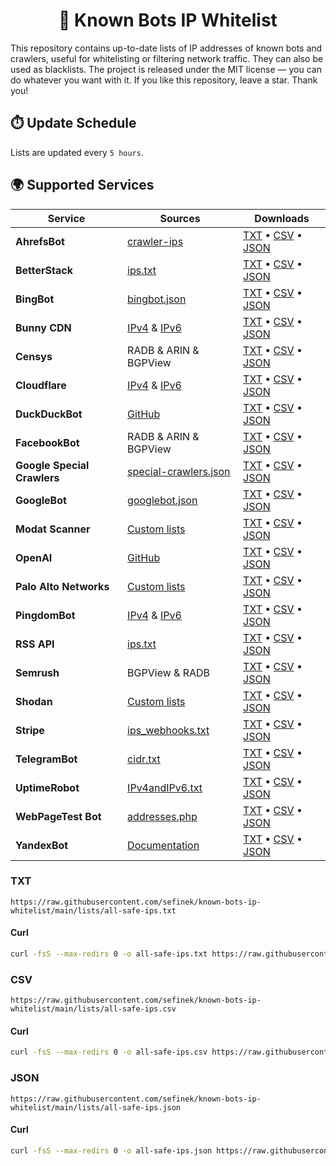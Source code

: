 <h1 align="center">📑 Known Bots IP Whitelist</h1>
This repository contains up-to-date lists of IP addresses of known bots and crawlers, useful for whitelisting or filtering network traffic. They can also be used as blacklists.
The project is released under the MIT license — you can do whatever you want with it.
If you like this repository, leave a star. Thank you!


## ⏱️ Update Schedule
Lists are updated every `5 hours`.


## 🌍 Supported Services

| Service                     | Sources                                                                                                                    | Downloads                                                                                                                                                                                                                                                                                                                                                         |
|-----------------------------|----------------------------------------------------------------------------------------------------------------------------|-------------------------------------------------------------------------------------------------------------------------------------------------------------------------------------------------------------------------------------------------------------------------------------------------------------------------------------------------------------------|
| **AhrefsBot**               | [crawler-ips](https://api.ahrefs.com/v3/public/crawler-ips)                                                                | [TXT](https://raw.githubusercontent.com/sefinek/known-bots-ip-whitelist/main/lists/ahrefsbot/ips.txt) • [CSV](https://raw.githubusercontent.com/sefinek/known-bots-ip-whitelist/main/lists/ahrefsbot/ips.csv) • [JSON](https://raw.githubusercontent.com/sefinek/known-bots-ip-whitelist/main/lists/ahrefsbot/ips.json)                                           |
| **BetterStack**             | [ips.txt](https://uptime.betterstack.com/ips.txt)                                                                          | [TXT](https://raw.githubusercontent.com/sefinek/known-bots-ip-whitelist/main/lists/betterstack/ips.txt) • [CSV](https://raw.githubusercontent.com/sefinek/known-bots-ip-whitelist/main/lists/betterstack/ips.csv) • [JSON](https://raw.githubusercontent.com/sefinek/known-bots-ip-whitelist/main/lists/betterstack/ips.json)                                     |
| **BingBot**                 | [bingbot.json](https://www.bing.com/toolbox/bingbot.json)                                                                  | [TXT](https://raw.githubusercontent.com/sefinek/known-bots-ip-whitelist/main/lists/bingbot/ips.txt) • [CSV](https://raw.githubusercontent.com/sefinek/known-bots-ip-whitelist/main/lists/bingbot/ips.csv) • [JSON](https://raw.githubusercontent.com/sefinek/known-bots-ip-whitelist/main/lists/bingbot/ips.json)                                                 |
| **Bunny CDN**               | [IPv4](https://api.bunny.net/system/edgeserverlist/plain) & [IPv6](https://api.bunny.net/system/edgeserverlist/ipv6)       | [TXT](https://raw.githubusercontent.com/sefinek/known-bots-ip-whitelist/main/lists/bunnycdn/ips.txt) • [CSV](https://raw.githubusercontent.com/sefinek/known-bots-ip-whitelist/main/lists/bunnycdn/ips.csv) • [JSON](https://raw.githubusercontent.com/sefinek/known-bots-ip-whitelist/main/lists/bunnycdn/ips.json)                                              |
| **Censys**                  | RADB & ARIN & BGPView                                                                                                      | [TXT](https://raw.githubusercontent.com/sefinek/known-bots-ip-whitelist/main/lists/censys/ips.txt) • [CSV](https://raw.githubusercontent.com/sefinek/known-bots-ip-whitelist/main/lists/censys/ips.csv) • [JSON](https://raw.githubusercontent.com/sefinek/known-bots-ip-whitelist/main/lists/censys/ips.json)                                                    |
| **Cloudflare**              | [IPv4](https://www.cloudflare.com/ips-v4) & [IPv6](https://www.cloudflare.com/ips-v6)                                      | [TXT](https://raw.githubusercontent.com/sefinek/known-bots-ip-whitelist/main/lists/cloudflare/ips.txt) • [CSV](https://raw.githubusercontent.com/sefinek/known-bots-ip-whitelist/main/lists/cloudflare/ips.csv) • [JSON](https://raw.githubusercontent.com/sefinek/known-bots-ip-whitelist/main/lists/cloudflare/ips.json)                                        |
| **DuckDuckBot**             | [GitHub](https://raw.githubusercontent.com/duckduckgo/duckduckgo-help-pages/master/_docs/results/duckduckbot.md)           | [TXT](https://raw.githubusercontent.com/sefinek/known-bots-ip-whitelist/main/lists/duckduckbot/ips.txt) • [CSV](https://raw.githubusercontent.com/sefinek/known-bots-ip-whitelist/main/lists/duckduckbot/ips.csv) • [JSON](https://raw.githubusercontent.com/sefinek/known-bots-ip-whitelist/main/lists/duckduckbot/ips.json)                                     |
| **FacebookBot**             | RADB & ARIN & BGPView                                                                                                      | [TXT](https://raw.githubusercontent.com/sefinek/known-bots-ip-whitelist/main/lists/facebookbot/ips.txt) • [CSV](https://raw.githubusercontent.com/sefinek/known-bots-ip-whitelist/main/lists/facebookbot/ips.csv) • [JSON](https://raw.githubusercontent.com/sefinek/known-bots-ip-whitelist/main/lists/facebookbot/ips.json)                                     |
| **Google Special Crawlers** | [special-crawlers.json](https://developers.google.com/search/apis/ipranges/special-crawlers.json)                          | [TXT](https://raw.githubusercontent.com/sefinek/known-bots-ip-whitelist/main/lists/google-special-crawlers/ips.txt) • [CSV](https://raw.githubusercontent.com/sefinek/known-bots-ip-whitelist/main/lists/google-special-crawlers/ips.csv) • [JSON](https://raw.githubusercontent.com/sefinek/known-bots-ip-whitelist/main/lists/google-special-crawlers/ips.json) |
| **GoogleBot**               | [googlebot.json](https://developers.google.com/static/search/apis/ipranges/googlebot.json)                                 | [TXT](https://raw.githubusercontent.com/sefinek/known-bots-ip-whitelist/main/lists/googlebot/ips.txt) • [CSV](https://raw.githubusercontent.com/sefinek/known-bots-ip-whitelist/main/lists/googlebot/ips.csv) • [JSON](https://raw.githubusercontent.com/sefinek/known-bots-ip-whitelist/main/lists/googlebot/ips.json)                                           |
| **Modat Scanner**           | [Custom lists](https://github.com/sefinek/known-bots-ip-whitelist/blob/main/custom/modat.txt)                              | [TXT](https://raw.githubusercontent.com/sefinek/known-bots-ip-whitelist/main/lists/modat/ips.txt) • [CSV](https://raw.githubusercontent.com/sefinek/known-bots-ip-whitelist/main/lists/modat/ips.csv) • [JSON](https://raw.githubusercontent.com/sefinek/known-bots-ip-whitelist/main/lists/modat/ips.json)                                                       |
| **OpenAI**                  | [GitHub](https://raw.githubusercontent.com/FabrizioCafolla/openai-crawlers-ip-ranges/main/openai/openai-ip-ranges-all.txt) | [TXT](https://raw.githubusercontent.com/sefinek/known-bots-ip-whitelist/main/lists/openai/ips.txt) • [CSV](https://raw.githubusercontent.com/sefinek/known-bots-ip-whitelist/main/lists/openai/ips.csv) • [JSON](https://raw.githubusercontent.com/sefinek/known-bots-ip-whitelist/main/lists/openai/ips.json)                                                    |
| **Palo Alto Networks**      | [Custom lists](https://raw.githubusercontent.com/sefinek/known-bots-ip-whitelist/main/custom/palo-alto-networks.txt)       | [TXT](https://raw.githubusercontent.com/sefinek/known-bots-ip-whitelist/main/lists/paloaltonetworks/ips.txt) • [CSV](https://raw.githubusercontent.com/sefinek/known-bots-ip-whitelist/main/lists/paloaltonetworks/ips.csv) • [JSON](https://raw.githubusercontent.com/sefinek/known-bots-ip-whitelist/main/lists/paloaltonetworks/ips.json)                      |
| **PingdomBot**              | [IPv4](https://my.pingdom.com/probes/ipv4) & [IPv6](https://my.pingdom.com/probes/ipv6)                                    | [TXT](https://raw.githubusercontent.com/sefinek/known-bots-ip-whitelist/main/lists/pingdombot/ips.txt) • [CSV](https://raw.githubusercontent.com/sefinek/known-bots-ip-whitelist/main/lists/pingdombot/ips.csv) • [JSON](https://raw.githubusercontent.com/sefinek/known-bots-ip-whitelist/main/lists/pingdombot/ips.json)                                        |
| **RSS API**                 | [ips.txt](https://rssapi.net/ips.txt)                                                                                      | [TXT](https://raw.githubusercontent.com/sefinek/known-bots-ip-whitelist/main/lists/rssapi/ips.txt) • [CSV](https://raw.githubusercontent.com/sefinek/known-bots-ip-whitelist/main/lists/rssapi/ips.csv) • [JSON](https://raw.githubusercontent.com/sefinek/known-bots-ip-whitelist/main/lists/rssapi/ips.json)                                                    |
| **Semrush**                 | BGPView & RADB                                                                                                             | [TXT](https://raw.githubusercontent.com/sefinek/known-bots-ip-whitelist/main/lists/semrush/ips.txt) • [CSV](https://raw.githubusercontent.com/sefinek/known-bots-ip-whitelist/main/lists/semrush/ips.csv) • [JSON](https://raw.githubusercontent.com/sefinek/known-bots-ip-whitelist/main/lists/semrush/ips.json)                                                 |
| **Shodan**                  | [Custom lists](https://raw.githubusercontent.com/sefinek/known-bots-ip-whitelist/main/custom/shodan.txt)                   | [TXT](https://raw.githubusercontent.com/sefinek/known-bots-ip-whitelist/main/lists/shodan/ips.txt) • [CSV](https://raw.githubusercontent.com/sefinek/known-bots-ip-whitelist/main/lists/shodan/ips.csv) • [JSON](https://raw.githubusercontent.com/sefinek/known-bots-ip-whitelist/main/lists/shodan/ips.json)                                                    |
| **Stripe**                  | [ips_webhooks.txt](https://stripe.com/files/ips/ips_webhooks.txt)                                                          | [TXT](https://raw.githubusercontent.com/sefinek/known-bots-ip-whitelist/main/lists/stripewebhook/ips.txt) • [CSV](https://raw.githubusercontent.com/sefinek/known-bots-ip-whitelist/main/lists/stripewebhook/ips.csv) • [JSON](https://raw.githubusercontent.com/sefinek/known-bots-ip-whitelist/main/lists/stripewebhook/ips.json)                               |
| **TelegramBot**             | [cidr.txt](https://core.telegram.org/resources/cidr.txt)                                                                   | [TXT](https://raw.githubusercontent.com/sefinek/known-bots-ip-whitelist/main/lists/telegrambot/ips.txt) • [CSV](https://raw.githubusercontent.com/sefinek/known-bots-ip-whitelist/main/lists/telegrambot/ips.csv) • [JSON](https://raw.githubusercontent.com/sefinek/known-bots-ip-whitelist/main/lists/telegrambot/ips.json)                                     |
| **UptimeRobot**             | [IPv4andIPv6.txt](https://uptimerobot.com/inc/files/ips/IPv4andIPv6.txt)                                                   | [TXT](https://raw.githubusercontent.com/sefinek/known-bots-ip-whitelist/main/lists/uptimerobot/ips.txt) • [CSV](https://raw.githubusercontent.com/sefinek/known-bots-ip-whitelist/main/lists/uptimerobot/ips.csv) • [JSON](https://raw.githubusercontent.com/sefinek/known-bots-ip-whitelist/main/lists/uptimerobot/ips.json)                                     |
| **WebPageTest Bot**         | [addresses.php](https://www.webpagetest.org/addresses.php?f=json)                                                          | [TXT](https://raw.githubusercontent.com/sefinek/known-bots-ip-whitelist/main/lists/webpagetestbot/ips.txt) • [CSV](https://raw.githubusercontent.com/sefinek/known-bots-ip-whitelist/main/lists/webpagetestbot/ips.csv) • [JSON](https://raw.githubusercontent.com/sefinek/known-bots-ip-whitelist/main/lists/webpagetestbot/ips.json)                            |
| **YandexBot**               | [Documentation](https://yandex.com/ips)                                                                                    | [TXT](https://raw.githubusercontent.com/sefinek/known-bots-ip-whitelist/main/lists/yandexbot/ips.txt) • [CSV](https://raw.githubusercontent.com/sefinek/known-bots-ip-whitelist/main/lists/yandexbot/ips.csv) • [JSON](https://raw.githubusercontent.com/sefinek/known-bots-ip-whitelist/main/lists/yandexbot/ips.json)                                           |


### TXT
```text
https://raw.githubusercontent.com/sefinek/known-bots-ip-whitelist/main/lists/all-safe-ips.txt
```
#### Curl
```bash
curl -fsS --max-redirs 0 -o all-safe-ips.txt https://raw.githubusercontent.com/sefinek/known-bots-ip-whitelist/main/lists/all-safe-ips.txt
```

### CSV
```text
https://raw.githubusercontent.com/sefinek/known-bots-ip-whitelist/main/lists/all-safe-ips.csv
```
#### Curl
```bash
curl -fsS --max-redirs 0 -o all-safe-ips.csv https://raw.githubusercontent.com/sefinek/known-bots-ip-whitelist/main/lists/all-safe-ips.csv
```

### JSON
```text
https://raw.githubusercontent.com/sefinek/known-bots-ip-whitelist/main/lists/all-safe-ips.json
```
#### Curl
```bash
curl -fsS --max-redirs 0 -o all-safe-ips.json https://raw.githubusercontent.com/sefinek/known-bots-ip-whitelist/main/lists/all-safe-ips.json
```